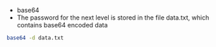 - base64
- The password for the next level is stored in the file data.txt, which contains base64 encoded data
```bash
base64 -d data.txt
```

